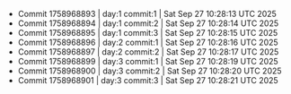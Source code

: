 - Commit 1758968893 | day:1 commit:1 | Sat Sep 27 10:28:13 UTC 2025
- Commit 1758968894 | day:1 commit:2 | Sat Sep 27 10:28:14 UTC 2025
- Commit 1758968895 | day:1 commit:3 | Sat Sep 27 10:28:15 UTC 2025
- Commit 1758968896 | day:2 commit:1 | Sat Sep 27 10:28:16 UTC 2025
- Commit 1758968897 | day:2 commit:2 | Sat Sep 27 10:28:17 UTC 2025
- Commit 1758968899 | day:3 commit:1 | Sat Sep 27 10:28:19 UTC 2025
- Commit 1758968900 | day:3 commit:2 | Sat Sep 27 10:28:20 UTC 2025
- Commit 1758968901 | day:3 commit:3 | Sat Sep 27 10:28:21 UTC 2025
